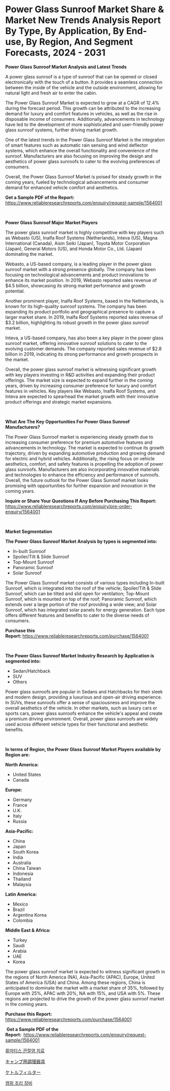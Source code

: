 <p><h1>Power Glass Sunroof Market Share & Market New Trends Analysis Report By Type, By Application, By End-use, By Region, And Segment Forecasts, 2024 - 2031</h1></p><p><strong>Power Glass Sunroof Market Analysis and Latest Trends</strong></p>
<p><p>A power glass sunroof is a type of sunroof that can be opened or closed electronically with the touch of a button. It provides a seamless connection between the inside of the vehicle and the outside environment, allowing for natural light and fresh air to enter the cabin.</p><p>The Power Glass Sunroof Market is expected to grow at a CAGR of 12.4% during the forecast period. This growth can be attributed to the increasing demand for luxury and comfort features in vehicles, as well as the rise in disposable income of consumers. Additionally, advancements in technology have led to the development of more sophisticated and user-friendly power glass sunroof systems, further driving market growth.</p><p>One of the latest trends in the Power Glass Sunroof Market is the integration of smart features such as automatic rain sensing and wind deflector systems, which enhance the overall functionality and convenience of the sunroof. Manufacturers are also focusing on improving the design and aesthetics of power glass sunroofs to cater to the evolving preferences of consumers.</p><p>Overall, the Power Glass Sunroof Market is poised for steady growth in the coming years, fueled by technological advancements and consumer demand for enhanced vehicle comfort and aesthetics.</p></p>
<p><strong>Get a Sample PDF of the Report:&nbsp;</strong> <a href="https://www.reliableresearchreports.com/enquiry/request-sample/1564001">https://www.reliableresearchreports.com/enquiry/request-sample/1564001</a></p>
<p>&nbsp;</p>
<p><strong>Power Glass Sunroof Major Market Players</strong></p>
<p><p>The power glass sunroof market is highly competitive with key players such as Webasto (US), Inalfa Roof Systems (Netherlands), Inteva (US), Magna International (Canada), Aisin Seiki (Japan), Toyota Motor Corporation (Japan), General Motors (US), and Honda Motor Co., Ltd. (Japan) dominating the market.</p><p>Webasto, a US-based company, is a leading player in the power glass sunroof market with a strong presence globally. The company has been focusing on technological advancements and product innovations to enhance its market position. In 2019, Webasto reported sales revenue of $4.5 billion, showcasing its strong market performance and growth potential.</p><p>Another prominent player, Inalfa Roof Systems, based in the Netherlands, is known for its high-quality sunroof systems. The company has been expanding its product portfolio and geographical presence to capture a larger market share. In 2019, Inalfa Roof Systems reported sales revenue of $3.2 billion, highlighting its robust growth in the power glass sunroof market.</p><p>Inteva, a US-based company, has also been a key player in the power glass sunroof market, offering innovative sunroof solutions to cater to the evolving customer demands. The company reported sales revenue of $2.8 billion in 2019, indicating its strong performance and growth prospects in the market.</p><p>Overall, the power glass sunroof market is witnessing significant growth with key players investing in R&D activities and expanding their product offerings. The market size is expected to expand further in the coming years, driven by increasing consumer preference for luxury and comfort features in vehicles. Key players like Webasto, Inalfa Roof Systems, and Inteva are expected to spearhead the market growth with their innovative product offerings and strategic market expansions.</p></p>
<p>&nbsp;</p>
<p><strong>What Are The Key Opportunities For Power Glass Sunroof Manufacturers?</strong></p>
<p><p>The Power Glass Sunroof market is experiencing steady growth due to increasing consumer preference for premium automotive features and advancements in technology. The market is expected to continue its growth trajectory, driven by expanding automotive production and growing demand for electric and hybrid vehicles. Additionally, the rising focus on vehicle aesthetics, comfort, and safety features is propelling the adoption of power glass sunroofs. Manufacturers are also incorporating innovative materials and technologies to enhance the efficiency and performance of sunroofs. Overall, the future outlook for the Power Glass Sunroof market looks promising with opportunities for further expansion and innovation in the coming years.</p></p>
<p><strong>Inquire or Share Your Questions If Any Before Purchasing This Report:</strong> <a href="https://www.reliableresearchreports.com/enquiry/pre-order-enquiry/1564001">https://www.reliableresearchreports.com/enquiry/pre-order-enquiry/1564001</a></p>
<p>&nbsp;</p>
<p><strong>Market Segmentation</strong></p>
<p><strong>The Power Glass Sunroof Market Analysis by types is segmented into:</strong></p>
<p><ul><li>In-built Sunroof</li><li>Spoiler/Tilt & Slide Sunroof</li><li>Top-Mount Sunroof</li><li>Panoramic Sunroof</li><li>Solar Sunroof</li></ul></p>
<p><p>The Power Glass Sunroof market consists of various types including In-built Sunroof, which is integrated into the roof of the vehicle; Spoiler/Tilt & Slide Sunroof, which can be tilted and slid open for ventilation; Top-Mount Sunroof, which is mounted on top of the roof; Panoramic Sunroof, which extends over a large portion of the roof providing a wide view; and Solar Sunroof, which has integrated solar panels for energy generation. Each type offers different features and benefits to cater to the diverse needs of consumers.</p></p>
<p><strong>Purchase this Report:&nbsp;</strong><a href="https://www.reliableresearchreports.com/purchase/1564001">https://www.reliableresearchreports.com/purchase/1564001</a></p>
<p>&nbsp;</p>
<p><strong>The Power Glass Sunroof Market Industry Research by Application is segmented into:</strong></p>
<p><ul><li>Sedan/Hatchback</li><li>SUV</li><li>Others</li></ul></p>
<p><p>Power glass sunroofs are popular in Sedans and Hatchbacks for their sleek and modern design, providing a luxurious and open-air driving experience. In SUVs, these sunroofs offer a sense of spaciousness and improve the overall aesthetics of the vehicle. In other markets, such as luxury cars or sports cars, power glass sunroofs enhance the vehicle's appeal and create a premium driving environment. Overall, power glass sunroofs are widely used across different vehicle types for their functional and aesthetic benefits.</p></p>
<p>&nbsp;</p>
<p><strong>In terms of Region, the Power Glass Sunroof Market Players available by Region are:</strong></p>
<p>
    <p> <strong> North America: </strong>
        <ul>
            <li>United States</li>
            <li>Canada</li>
        </ul>
        </p> 
    <p> <strong> Europe: </strong>
        <ul>
            <li>Germany</li>
            <li>France</li>
            <li>U.K.</li>
            <li>Italy</li>
            <li>Russia</li>
        </ul>
        </p> 
    <p> <strong> Asia-Pacific: </strong>
        <ul>
            <li>China</li>
            <li>Japan</li>
            <li>South Korea</li>
            <li>India</li>
            <li>Australia</li>
            <li>China Taiwan</li>
            <li>Indonesia</li>
            <li>Thailand</li>
            <li>Malaysia</li>
        </ul>
        </p> 
    <p> <strong> Latin America: </strong>
        <ul>
            <li>Mexico</li>
            <li>Brazil</li>
            <li>Argentina Korea</li>
            <li>Colombia</li>
        </ul>
        </p> 
    <p> <strong> Middle East & Africa: </strong>
        <ul>
            <li>Turkey</li>
            <li>Saudi</li>
            <li>Arabia</li>
            <li>UAE</li>
            <li>Korea</li>
        </ul>
    </p>
    </p>
<p><p>The power glass sunroof market is expected to witness significant growth in the regions of North America (NA), Asia-Pacific (APAC), Europe, United States of America (USA) and China. Among these regions, China is anticipated to dominate the market with a market share of 35%, followed by Europe with 25%, APAC with 20%, NA with 15%, and USA with 5%. These regions are projected to drive the growth of the power glass sunroof market in the coming years.</p></p>
<p><strong>Purchase this Report: </strong><a href="https://www.reliableresearchreports.com/purchase/1564001">https://www.reliableresearchreports.com/purchase/1564001</a></p>
<p>&nbsp;<strong>Get a Sample PDF of the Report:&nbsp;&nbsp;</strong><a href="https://www.reliableresearchreports.com/enquiry/request-sample/1564001">https://www.reliableresearchreports.com/enquiry/request-sample/1564001</a></p>
<p><strong></strong></p>
<p><p><a href="https://medium.com/@robandloriedavis/%EB%A5%98%EB%A8%B8%ED%8B%B0%EC%8A%A4-%EA%B4%80%EC%A0%88%EC%97%BC-%EC%B9%98%EB%A3%8C-%EC%8B%9C%EC%9E%A5-%EC%A0%90%EC%9C%A0%EC%9C%A8-%EC%A7%84%ED%99%94-%EB%B0%8F-%EC%8B%9C%EC%9E%A5-%EC%84%B1%EC%9E%A5-%EC%A0%84%EB%A7%9D-2024-2031-4faa49ef36a4">류마티스 관절염 치료</a></p><p><a href="https://medium.com/@briaabshire64/%E3%82%AD%E3%83%A3%E3%83%B3%E3%83%97%E6%96%99%E7%90%86%E7%94%A8%E5%93%81%E5%B8%82%E5%A0%B4-%E5%B8%82%E5%A0%B4%E3%82%B7%E3%82%A7%E3%82%A2-%E5%B8%82%E5%A0%B4%E3%83%88%E3%83%AC%E3%83%B3%E3%83%89-%E3%81%8A%E3%82%88%E3%81%B3%E5%B0%86%E6%9D%A5%E3%81%AE%E6%88%90%E9%95%B7%E3%82%92%E6%8E%A2%E3%82%8B-17d285908860">キャンプ用調理器具</a></p><p><a href="https://medium.com/@ozar19732009/%E3%83%9D%E3%83%83%E3%83%88%E3%83%95%E3%82%A3%E3%83%AB%E3%82%BF%E3%83%BC%E3%83%9E%E3%83%BC%E3%82%B1%E3%83%83%E3%83%88-%E5%B8%82%E5%A0%B4%E3%82%B7%E3%82%A7%E3%82%A2-%E5%B8%82%E5%A0%B4%E5%8B%95%E5%90%91-%E5%B0%86%E6%9D%A5%E3%81%AE%E6%88%90%E9%95%B7%E3%81%AE%E6%8E%A2%E7%B4%A2-f2029acd7b74">ケトルフィルター</a></p><p><a href="https://medium.com/@frankpeters35/%EC%BA%A0%ED%95%91-%EC%A1%B0%EB%A6%AC-%EC%9E%A5%EB%B9%84-%EC%8B%9C%EC%9E%A5%EC%9D%80-%EC%8B%9C%EC%9E%A5-%EC%A0%90%EC%9C%A0%EC%9C%A8-%EA%B7%9C%EB%AA%A8-%EB%B0%8F-2031%EB%85%84%EA%B9%8C%EC%A7%80-%EC%98%88%EC%83%81%EB%90%98%EB%8A%94-%EC%98%88%EC%B8%A1%EC%97%90-%EC%B4%88%EC%A0%90%EC%9D%84-%EB%A7%9E%EC%B6%A5%EB%8B%88%EB%8B%A4-a1670bc8b963">캠핑 조리 장비</a></p></p>